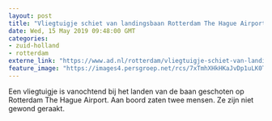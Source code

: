 ```yaml
---
layout: post
title: "Vliegtuigje schiet van landingsbaan Rotterdam The Hague Airport"
date: Wed, 15 May 2019 09:48:00 GMT
categories: 
- zuid-holland 
- rotterdam 
externe_link: "https://www.ad.nl/rotterdam/vliegtuigje-schiet-van-landingsbaan-rotterdam-the-hague-airport~a0d1593f/"
feature_image: "https://images4.persgroep.net/rcs/7xTmhXHkHKaJvDp1uLK0TCY4DPI/diocontent/148422609/_fitwidth/400/?appId=21791a8992982cd8da851550a453bd7f&quality=0.7"
---
```


Een vliegtuigje is vanochtend bij het landen van de baan geschoten op Rotterdam The Hague Airport. Aan boord zaten twee mensen. Ze zijn niet gewond geraakt.
